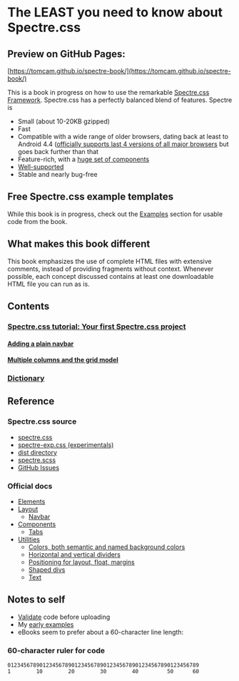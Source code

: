 # The LEAST you need to know about Spectre.css

## Preview on GitHub Pages:
[https://tomcam.github.io/spectre-book/](https://tomcam.github.io/spectre-book/)

This is a book in progress on how to use the remarkable [Spectre.css Framework](https://picturepan2.github.io/spectre/). Spectre.css has a perfectly balanced blend of features. Spectre is

* Small (about 10-20KB gzipped)
* Fast
* Compatible with a wide range of older browsers, dating back at least to Android 4.4 ([officially supports last 4 versions of all major browsers](https://github.com/picturepan2/spectre#browser-support) but goes back further than that
* Feature-rich, with a [huge set of components](https://github.com/picturepan2/spectre#browser-support)
* [Well-supported](https://github.com/picturepan2/spectre/issues)
* Stable and nearly bug-free

## Free Spectre.css example templates

While this book is in progress, check out the [Examples](examples/) section for usable code from the book.

## What makes this book different

This book emphasizes the use of complete HTML files with extensive comments, instead of providing fragments without context. Whenever possible, each concept discussed contains at least one downloadable HTML file you can run as is.

## Contents

### [Spectre.css tutorial: Your first Spectre.css project](first.md)
#### [Adding a plain navbar](https://github.com/tomcam/spectre-book/blob/master/first.md#adding-a-plain-navbar)
#### [Multiple columns and the grid model](https://github.com/tomcam/spectre-book/blob/master/grid.md)
### [Dictionary](dictionary.md)

## Reference

### Spectre.css source
* [spectre.css](https://github.com/picturepan2/spectre/blob/master/docs/dist/spectre.css)
* [spectre-exp.css (experimentals)](https://github.com/picturepan2/spectre/blob/master/docs/dist/spectre-exp.css)
* [dist directory](https://github.com/picturepan2/spectre/tree/master/docs/dist)
* [spectre.scss](https://github.com/picturepan2/spectre/blob/master/src/spectre.scss)
* [GitHub Issues](https://github.com/picturepan2/spectre/issues)

### Official docs

* [Elements](https://picturepan2.github.io/spectre/elements.html)
* [Layout](https://picturepan2.github.io/spectre/layout.html)
  * [Navbar](https://picturepan2.github.io/spectre/layout.html#navbar)
* [Components](https://picturepan2.github.io/spectre/components.html)
  * [Tabs](https://picturepan2.github.io/spectre/components.html#tabs)
* [Utilities](https://picturepan2.github.io/spectre/utilities.html)
  * [Colors, both semantic and named background colors](https://picturepan2.github.io/spectre/utilities.html#colors)
  * [Horizontal and vertical dividers](https://picturepan2.github.io/spectre/utilities.html#display)
  * [Positioning for layout, float, margins](https://picturepan2.github.io/spectre/utilities.html#position)
  * [Shaped divs](https://picturepan2.github.io/spectre/utilities.html#shapes)
  * [Text](https://picturepan2.github.io/spectre/utilities.html#text)

## Notes to self

* [Validate](https://validator.w3.org/nu/#textarea) code before uploading
* My [early examples](https://github.com/tomcam/spectre-css-examples)
* eBooks seem to prefer about a 60-character line length:

### 60-character ruler for code

```text
012345678901234567890123456789012345678901234567890123456789
1        10        20        30        40         50      60
```


